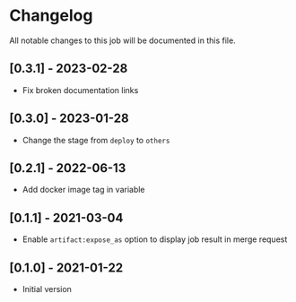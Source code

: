 # Changelog
All notable changes to this job will be documented in this file.

## [0.3.1] - 2023-02-28
* Fix broken documentation links

## [0.3.0] - 2023-01-28
* Change the stage from `deploy` to `others`

## [0.2.1] - 2022-06-13
* Add docker image tag in variable 

## [0.1.1] - 2021-03-04
* Enable `artifact:expose_as` option to display job result in merge request

## [0.1.0] - 2021-01-22
* Initial version
